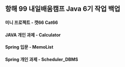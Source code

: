 ## 항해 99 내일배움캠프 Java 6기 작업 백업

#### 미니 프로젝트 - 캣66 Cat66

#### JAVA 개인 과제 - Calculator

#### Spring 입문 - MemoList

#### Spring 개인 과제 - Scheduler_DBMS